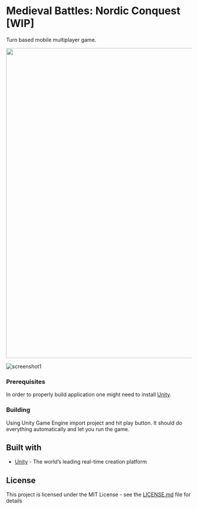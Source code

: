 # Medieval Battles: Nordic Conquest [WIP]
Turn based mobile multiplayer game.
</br>
<p align="center">
  <img width="840" src="drive.google.com/open?id=1DvvDy9It0AwPD_X_ZKG5AW2kWnGIFhtS"/>
 </p>
 
 

![screenshot1](drive.google.com/open?id=1DvvDy9It0AwPD_X_ZKG5AW2kWnGIFhtS)


### Prerequisites
In order to properly build application one might need to install [Unity](https://unity3d.com/get-unity/download).

### Building
Using Unity Game Engine import project and hit play button. It should do everything automatically and let you run the game.

## Built with
* [Unity](https://unity.com/) - The world’s leading real-time creation platform

## License
This project is licensed under the MIT License - see the [LICENSE.md](LICENSE.md) file for details
